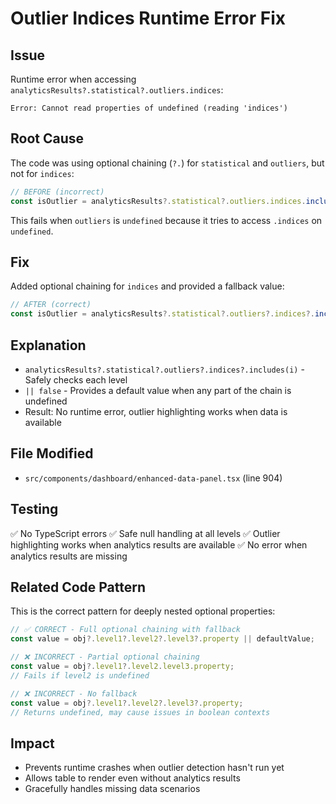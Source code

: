 # Outlier Indices Runtime Error Fix

## Issue
Runtime error when accessing `analyticsResults?.statistical?.outliers.indices`:
```
Error: Cannot read properties of undefined (reading 'indices')
```

## Root Cause
The code was using optional chaining (`?.`) for `statistical` and `outliers`, but not for `indices`:
```typescript
// BEFORE (incorrect)
const isOutlier = analyticsResults?.statistical?.outliers.indices.includes(i);
```

This fails when `outliers` is `undefined` because it tries to access `.indices` on `undefined`.

## Fix
Added optional chaining for `indices` and provided a fallback value:
```typescript
// AFTER (correct)
const isOutlier = analyticsResults?.statistical?.outliers?.indices?.includes(i) || false;
```

## Explanation
- `analyticsResults?.statistical?.outliers?.indices?.includes(i)` - Safely checks each level
- `|| false` - Provides a default value when any part of the chain is undefined
- Result: No runtime error, outlier highlighting works when data is available

## File Modified
- `src/components/dashboard/enhanced-data-panel.tsx` (line 904)

## Testing
✅ No TypeScript errors
✅ Safe null handling at all levels
✅ Outlier highlighting works when analytics results are available
✅ No error when analytics results are missing

## Related Code Pattern
This is the correct pattern for deeply nested optional properties:
```typescript
// ✅ CORRECT - Full optional chaining with fallback
const value = obj?.level1?.level2?.level3?.property || defaultValue;

// ❌ INCORRECT - Partial optional chaining
const value = obj?.level1?.level2.level3.property;
// Fails if level2 is undefined

// ❌ INCORRECT - No fallback
const value = obj?.level1?.level2?.level3?.property;
// Returns undefined, may cause issues in boolean contexts
```

## Impact
- Prevents runtime crashes when outlier detection hasn't run yet
- Allows table to render even without analytics results
- Gracefully handles missing data scenarios

